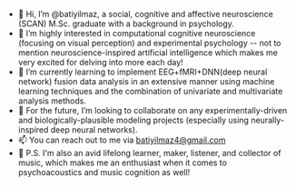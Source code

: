 - 👋 Hi, I’m @batiyilmaz, a social, cognitive and affective neuroscience (SCAN) M.Sc. graduate with a background in psychology.
- 🧠 I’m highly interested in computational cognitive neuroscience (focusing on visual perception) and experimental psychology -- not to mention neuroscience-inspired artificial intelligence which makes me very excited for delving into more each day!
- 🌱 I’m currently learning to implement EEG+fMRI+DNN(deep neural network) fusion data analysis in an extensive manner using machine learning techniques and the combination of univariate and multivariate analysis methods.
- 🤝 For the future, I’m looking to collaborate on any experimentally-driven and biologically-plausible modeling projects (especially using neurally-inspired deep neural networks).
- 📫 You can reach out to me via batiyilmaz4@gmail.com
- 🎵 P.S. I'm also an avid lifelong learner, maker, listener, and collector of music, which makes me an enthusiast when it comes to psychoacoustics and music cognition as well!


<!---
batiyilmaz/batiyilmaz is a ✨ special ✨ repository because its `README.md` (this file) appears on your GitHub profile.
You can click the Preview link to take a look at your changes.
--->
